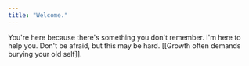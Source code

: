 ```yaml
---
title: "Welcome."
---
```

You're here because there's something you don't remember. I'm here to help you. Don't be afraid, but this may be hard. [[Growth often demands burying your old self]].